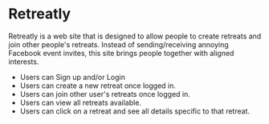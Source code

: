 Retreatly
=========

Retreatly is a web site that is designed to allow people to create retreats and join other people's retreats. Instead of sending/receiving annoying Facebook event invites, this site brings people together with aligned interests.

+ Users can Sign up and/or Login
+ Users can create a new retreat once logged in.
+ Users can join other user's retreats once logged in.
+ Users can view all retreats available.
+ Users can click on a retreat and see all details specific to that retreat.
